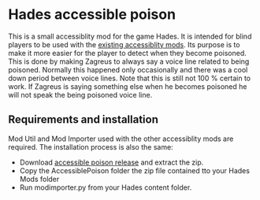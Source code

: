 # Hades accessible poison

This is a small accessiblity mod for the game Hades. It is intended for blind players to be used with the [existing accessiblity mods](https://hllf.net/hades/). Its purpose is to make it more easier for the player to detect when they become poisoned. This is done by making Zagreus to always say a voice line related to being poisoned. Normally this happened only occasionally and there was a cool down period between voice lines. Note that this is still not 100 % certain to work. If Zagreus is saying something else when he becomes poisoned he will not speak the being poisoned voice line.

## Requirements and installation

Mod Util and Mod Importer used with the other accessiblity mods are required. The installation process is also the same:

- Download [accessible poison release](https://github.com/ohylli/hades-accessible-poison/releases/download/v1/AccessiblePoison.zip) and extract the zip.
- Copy the AccessiblePoison folder the zip file contained tto your Hades Mods folder
- Run modimporter.py from your Hades content folder.